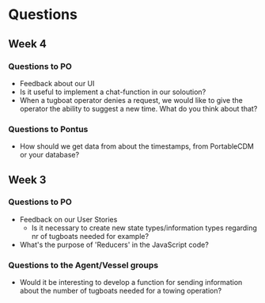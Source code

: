 # Questions

## Week 4
### Questions to PO
- Feedback about our UI
- Is it useful to implement a chat-function in our soloution?
- When a tugboat operator denies a request, we would like to give the operator the ability to suggest a new time. What do you think about that?

### Questions to Pontus
- How should we get data from about the timestamps, from PortableCDM or your database?

## Week 3
### Questions to PO
- Feedback on our User Stories
	- Is it necessary to create new state types/information types regarding nr of 		tugboats needed for example?
- What's the purpose of 'Reducers' in the JavaScript code?

### Questions to the Agent/Vessel groups
- Would it be interesting to develop a function for sending information about the number of tugboats needed for a towing operation?

 
